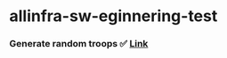 # allinfra-sw-eginnering-test

### Generate random troops ✅ [Link](https://github.com/allinfra-ltd/sw-engineering-tests/blob/master/web-development/back-end/senior/challenge.md)
